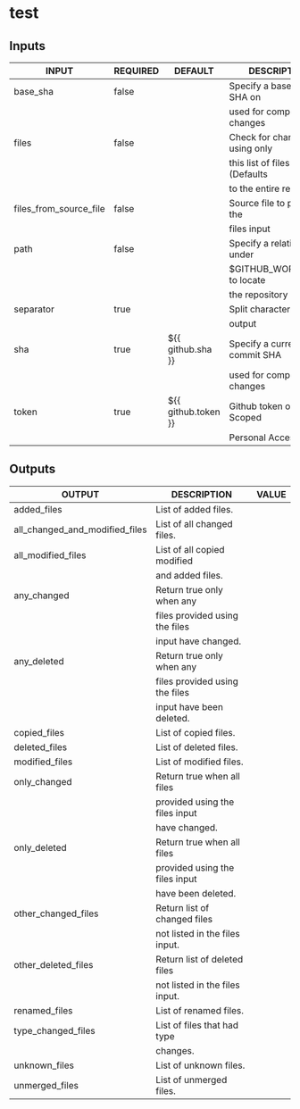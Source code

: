 # test

## Inputs

<!-- AUTO-DOC-INPUT:START - Do not remove or modify this section -->

|         INPUT          | REQUIRED |       DEFAULT       |          DESCRIPTION           |
|------------------------|----------|---------------------|--------------------------------|
| base_sha               | false    |                     | Specify a base commit SHA on   |
|                        |          |                     | used for comparing changes     |
| files                  | false    |                     | Check for changes using only   |
|                        |          |                     | this list of files (Defaults   |
|                        |          |                     | to the entire repo)            |
| files_from_source_file | false    |                     | Source file to populate the    |
|                        |          |                     | files input                    |
| path                   | false    |                     | Specify a relative path under  |
|                        |          |                     | $GITHUB_WORKSPACE to locate    |
|                        |          |                     | the repository                 |
| separator              | true     |                     | Split character for array      |
|                        |          |                     | output                         |
| sha                    | true     | ${{ github.sha }}   | Specify a current commit SHA   |
|                        |          |                     | used for comparing changes     |
| token                  | true     | ${{ github.token }} | Github token or Repo Scoped    |
|                        |          |                     | Personal Access Token          |

<!-- AUTO-DOC-INPUT:END -->






## Outputs

<!-- AUTO-DOC-OUTPUT:START - Do not remove or modify this section -->

|             OUTPUT             |          DESCRIPTION           | VALUE |
|--------------------------------|--------------------------------|-------|
| added_files                    | List of added files.           |       |
| all_changed_and_modified_files | List of all changed files.     |       |
| all_modified_files             | List of all copied modified    |       |
|                                | and added files.               |       |
| any_changed                    | Return true only when any      |       |
|                                | files provided using the files |       |
|                                | input have changed.            |       |
| any_deleted                    | Return true only when any      |       |
|                                | files provided using the files |       |
|                                | input have been deleted.       |       |
| copied_files                   | List of copied files.          |       |
| deleted_files                  | List of deleted files.         |       |
| modified_files                 | List of modified files.        |       |
| only_changed                   | Return true when all files     |       |
|                                | provided using the files input |       |
|                                | have changed.                  |       |
| only_deleted                   | Return true when all files     |       |
|                                | provided using the files input |       |
|                                | have been deleted.             |       |
| other_changed_files            | Return list of changed files   |       |
|                                | not listed in the files input. |       |
| other_deleted_files            | Return list of deleted files   |       |
|                                | not listed in the files input. |       |
| renamed_files                  | List of renamed files.         |       |
| type_changed_files             | List of files that had type    |       |
|                                | changes.                       |       |
| unknown_files                  | List of unknown files.         |       |
| unmerged_files                 | List of unmerged files.        |       |

<!-- AUTO-DOC-OUTPUT:END -->





